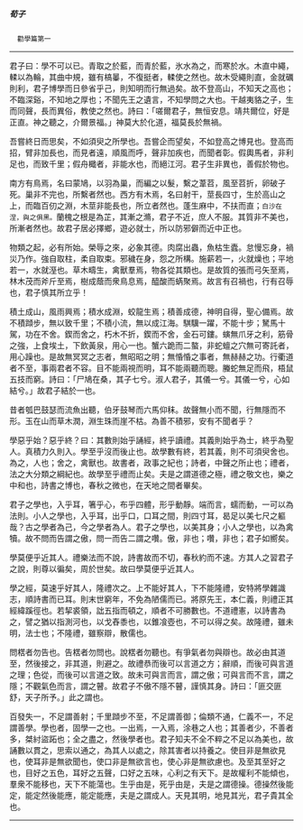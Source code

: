 

##### 荀子
　`勸學篇第一`

* * *

君子曰：學不可以已。青取之於藍，而青於藍，氷水為之，而寒於水。木直中繩，輮以為輪，其曲中規，雖有槁曓，不復挺者，輮使之然也。故木受繩則直，金就礪則利，君子博學而日參省乎己，則知明而行無過矣。故不登高山，不知天之高也；不臨深谿，不知地之厚也；不聞先王之遺言，不知學問之大也。干越夷貉之子，生而同聲，長而異俗，教使之然也。詩曰：「嗟爾君子，無恒安息。靖共爾位，好是正直。神之聽之，介爾景福。」神莫大於化道，福莫長於無禍。

吾嘗終日而思矣，不如須臾之所學也。吾嘗企而望矣，不如登高之博見也。登高而招，臂非加長也，而見者遠，順風而呼，聲非加疾也，而聞者彰。假輿馬者，非利足也，而致千里；假舟檝者，非能水也，而絕江河。君子生非異也，善假於物也。

南方有鳥焉，名曰蒙鳩，以羽為巢，而編之以髮，繫之葦苕，風至苕折，卵破子死。巢非不完也，所繫者然也。西方有木焉，名曰射干，莖長四寸，生於高山之上，而臨百仞之淵，木莖非能長也，所立者然也。蓬生麻中，不扶而直；`白沙在涅，與之俱黑。`蘭槐之根是為芷，其漸之滫，君子不近，庶人不服。其質非不美也，所漸者然也。故君子居必擇鄉，遊必就士，所以防邪僻而近中正也。

物類之起，必有所始。榮辱之來，必象其德。肉腐出蟲，魚枯生蠹。怠慢忘身，禍災乃作。強自取柱，柔自取束。邪穢在身，怨之所構。施薪若一，火就燥也；平地若一，水就溼也。草木疇生，禽獸羣焉，物各從其類也。是故質的張而弓矢至焉，林木茂而斧斤至焉，樹成蔭而衆鳥息焉，醯酸而蜹聚焉。故言有召禍也，行有召辱也，君子慎其所立乎！

積土成山，風雨興焉；積水成淵，蛟龍生焉；積善成德，神明自得，聖心備焉。故不積蹞步，無以致千里；不積小流，無以成江海。騏驥一躍，不能十步；駑馬十駕，功在不舍。鍥而舍之，朽木不折，鍥而不舍，金石可鏤。螾無爪牙之利，筋骨之強，上食埃土，下飲黃泉，用心一也。蟹六跪而二螯，非蛇蟺之穴無可寄託者，用心躁也。是故無冥冥之志者，無昭昭之明；無惛惛之事者，無赫赫之功。行衢道者不至，事兩君者不容。目不能兩視而明，耳不能兩聽而聰。螣蛇無足而飛，梧鼠五技而窮。詩曰：「尸鳩在桑，其子七兮。淑人君子，其儀一兮。其儀一兮，心如結兮。」故君子結於一也。

昔者瓠巴鼓瑟而流魚出聽，伯牙鼓琴而六馬仰秣。故聲無小而不聞，行無隱而不形。玉在山而草木潤，淵生珠而崖不枯。為善不積邪，安有不聞者乎？

學惡乎始？惡乎終？曰：其數則始乎誦經，終乎讀禮。其義則始乎為士，終乎為聖人。真積力久則入。學至乎沒而後止也。故學數有終，若其義，則不可須臾舍也。為之，人也；舍之，禽獸也。故書者，政事之紀也；詩者，中聲之所止也；禮者，法之大分類之綱紀也。故學至乎禮而止矣。夫是之謂道德之極，禮之敬文也，樂之中和也，詩書之博也，春秋之微也，在天地之間者畢矣。

君子之學也，入乎耳，箸乎心，布乎四體，形乎動靜。端而言，蠕而動，一可以為法則。小人之學也，入乎耳，出乎口，口耳之間，則四寸耳，曷足以美七尺之軀哉？古之學者為己，今之學者為人。君子之學也，以美其身；小人之學也，以為禽犢。故不問而告謂之傲，問一而告二謂之囋。傲，非也；囋，非也；君子如嚮矣。

學莫便乎近其人。禮樂法而不說，詩書故而不切，春秋約而不速。方其人之習君子之說，則尊以徧矣，周於世矣。故曰學莫便乎近其人。

學之經，莫速乎好其人，隆禮次之。上不能好其人，下不能隆禮，安特將學雜識志，順詩書而已耳。則末世窮年，不免為陋儒而已。將原先王，本仁義，則禮正其經緯蹊徑也。若挈裘領，詘五指而頓之，順者不可勝數也。不道禮憲，以詩書為之，譬之猶以指測河也，以戈舂黍也，以錐飡壺也，不可以得之矣。故隆禮，雖未明，法士也；不隆禮，雖察辯，散儒也。

問楛者勿告也。告楛者勿問也。說楛者勿聽也。有爭氣者勿與辯也。故必由其道至，然後接之，非其道，則避之。故禮恭而後可以言道之方；辭順，而後可與言道之理；色從，而後可以言道之致。故未可與言而言，謂之傲；可與言而不言，謂之隱；不觀氣色而言，謂之瞽。故君子不傲不隱不瞽，謹慎其身。詩曰：「匪交匪舒，天子所予。」此之謂也。

百發失一，不足謂善射；千里蹞步不至，不足謂善御；倫類不通，仁義不一，不足謂善學。學也者，固學一之也。一出焉，一入焉，涂巷之人也；其善者少，不善者多，桀紂盜跖也；全之盡之，然後學者也。君子知夫不全不粹之不足以為美也，故誦數以貫之，思索以通之，為其人以處之，除其害者以持養之。使目非是無欲見也，使耳非是無欲聞也，使口非是無欲言也，使心非是無欲慮也。及至其至好之也，目好之五色，耳好之五聲，口好之五味，心利之有天下。是故權利不能傾也，羣衆不能移也，天下不能蕩也。生乎由是，死乎由是，夫是之謂德操。德操然後能定，能定然後能應，能定能應，夫是之謂成人。天見其明，地見其光，君子貴其全也。

* * *

